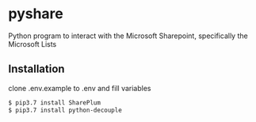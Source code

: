 # pyshare
Python program to interact with the Microsoft Sharepoint, specifically the Microsoft Lists

## Installation
clone .env.example to .env and fill variables
```bash
$ pip3.7 install SharePlum
$ pip3.7 install python-decouple
```